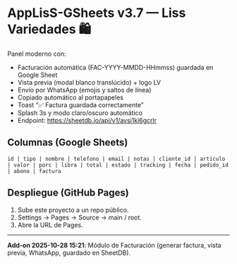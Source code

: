 # AppLisS-GSheets v3.7 — Liss Variedades 🛍️

Panel moderno con:
- Facturación automática (FAC-YYYY-MMDD-HHmmss) guardada en Google Sheet
- Vista previa (modal blanco translúcido) + logo LV
- Envío por WhatsApp (emojis y saltos de línea)
- Copiado automático al portapapeles
- Toast “✅ Factura guardada correctamente”
- Splash 3s y modo claro/oscuro automático
- Endpoint: https://sheetdb.io/api/v1/avsi1ki6gcrlr

## Columnas (Google Sheets)
```
id | tipo | nombre | telefono | email | notas | cliente_id | articulo | valor | porc | libra | total | estado | tracking | fecha | pedido_id | abono | factura
```

## Despliegue (GitHub Pages)
1. Sube este proyecto a un repo público.
2. Settings → Pages → Source → main / root.
3. Abre la URL de Pages.

---
**Add-on 2025-10-28 15:21**: Módulo de Facturación (generar factura, vista previa, WhatsApp, guardado en SheetDB).
